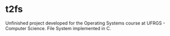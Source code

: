# t2fs

Unfinished project developed for the Operating Systems course at UFRGS - Computer Science. File System implemented in C.
